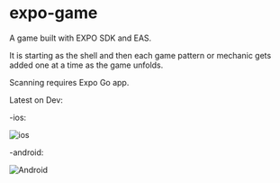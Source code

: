 # expo-game

A game built with EXPO SDK and EAS.

It is starting as the shell and then each game pattern or mechanic gets added one at a time as the game unfolds.

Scanning requires Expo Go app.

Latest on Dev:

-ios:

![ios](https://qr.expo.dev/eas-update?updateId=64025d7a-d5f6-4fd9-853e-3040ae6c0039&appScheme=exp&host=u.expo.dev)

-android:

![Android](https://qr.expo.dev/eas-update?updateId=dfb965c3-6f65-4614-8038-9f75f849ce0c&appScheme=exp&host=u.expo.dev)
